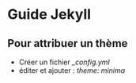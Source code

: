# Guide Jekyll

## Pour attribuer un thème

- Créer un fichier *_config.yml*
- éditer et ajouter : *theme: minima*
